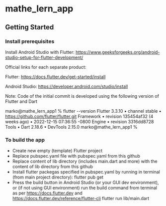 # mathe_lern_app  

## Getting Started  

### Install prerequisites  

Install Android Studio with Flutter:
https://www.geeksforgeeks.org/android-studio-setup-for-flutter-development/

Official links for each separate product:

Flutter:
https://docs.flutter.dev/get-started/install

Android Studio:
https://developer.android.com/studio/install 

Note: Code of the initial commit is developed using the following version of Flutter and Dart

marko@mathe_lern_app1 % flutter --version
Flutter 3.3.10 • channel stable • https://github.com/flutter/flutter.git
Framework • revision 135454af32 (4 weeks ago) • 2022-12-15 07:36:55 -0800
Engine • revision 3316dd8728
Tools • Dart 2.18.6 • DevTools 2.15.0
marko@mathe_lern_app1 % 


### To build the app  
- Create new empty (template) Flutter project
- Replace pubspec.yaml file with pubspec.yaml from this github
- Replace content of lib directory (includes main.dart and more) with the content of lib directory from this github
- Install flutter packegas specified in pubspec.yaml by running in terminal (from main project directory):
  flutter pub get
- Press the build button in Android Studio (or your GUI dev environment), or (if not using GUI environment) run the build command from terminal as per https://docs.flutter.dev and https://docs.flutter.dev/reference/flutter-cli
  flutter run lib/main.dart




